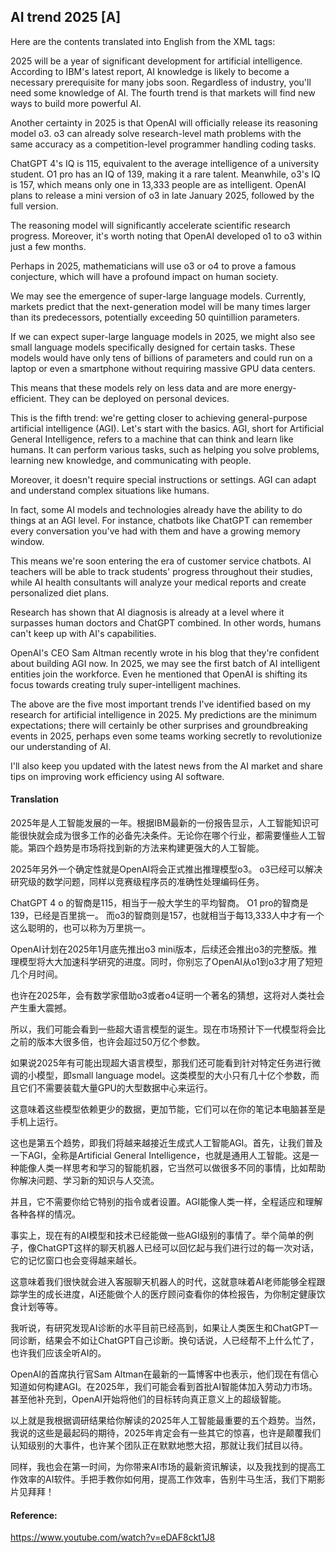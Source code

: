 ## AI trend 2025 [A]

Here are the contents translated into English from the <document> XML tags:

2025 will be a year of significant development for artificial intelligence. According to IBM's latest report, AI knowledge is likely to become a necessary prerequisite for many jobs soon. Regardless of industry, you'll need some knowledge of AI. The fourth trend is that markets will find new ways to build more powerful AI.

Another certainty in 2025 is that OpenAI will officially release its reasoning model o3. o3 can already solve research-level math problems with the same accuracy as a competition-level programmer handling coding tasks.

ChatGPT 4's IQ is 115, equivalent to the average intelligence of a university student. O1 pro has an IQ of 139, making it a rare talent. Meanwhile, o3's IQ is 157, which means only one in 13,333 people are as intelligent. OpenAI plans to release a mini version of o3 in late January 2025, followed by the full version.

The reasoning model will significantly accelerate scientific research progress. Moreover, it's worth noting that OpenAI developed o1 to o3 within just a few months.

Perhaps in 2025, mathematicians will use o3 or o4 to prove a famous conjecture, which will have a profound impact on human society.

We may see the emergence of super-large language models. Currently, markets predict that the next-generation model will be many times larger than its predecessors, potentially exceeding 50 quintillion parameters.

If we can expect super-large language models in 2025, we might also see small language models specifically designed for certain tasks. These models would have only tens of billions of parameters and could run on a laptop or even a smartphone without requiring massive GPU data centers.

This means that these models rely on less data and are more energy-efficient. They can be deployed on personal devices.

This is the fifth trend: we're getting closer to achieving general-purpose artificial intelligence (AGI). Let's start with the basics. AGI, short for Artificial General Intelligence, refers to a machine that can think and learn like humans. It can perform various tasks, such as helping you solve problems, learning new knowledge, and communicating with people.

Moreover, it doesn't require special instructions or settings. AGI can adapt and understand complex situations like humans.

In fact, some AI models and technologies already have the ability to do things at an AGI level. For instance, chatbots like ChatGPT can remember every conversation you've had with them and have a growing memory window.

This means we're soon entering the era of customer service chatbots. AI teachers will be able to track students' progress throughout their studies, while AI health consultants will analyze your medical reports and create personalized diet plans.

Research has shown that AI diagnosis is already at a level where it surpasses human doctors and ChatGPT combined. In other words, humans can't keep up with AI's capabilities.

OpenAI's CEO Sam Altman recently wrote in his blog that they're confident about building AGI now. In 2025, we may see the first batch of AI intelligent entities join the workforce. Even he mentioned that OpenAI is shifting its focus towards creating truly super-intelligent machines.

The above are the five most important trends I've identified based on my research for artificial intelligence in 2025. My predictions are the minimum expectations; there will certainly be other surprises and groundbreaking events in 2025, perhaps even some teams working secretly to revolutionize our understanding of AI.

I'll also keep you updated with the latest news from the AI market and share tips on improving work efficiency using AI software.

#### Translation 

2025年是人工智能发展的一年。根据IBM最新的一份报告显示，人工智能知识可能很快就会成为很多工作的必备先决条件。无论你在哪个行业，都需要懂些人工智能。第四个趋势是市场将找到新的方法来构建更强大的人工智能。

2025年另外一个确定性就是OpenAI将会正式推出推理模型o3。 o3已经可以解决研究级的数学问题，同样以竞赛级程序员的准确性处理编码任务。

ChatGPT 4 o 的智商是115，相当于一般大学生的平均智商。 O1 pro的智商是139，已经是百里挑一。 而o3的智商则是157，也就相当于每13,333人中才有一个这么聪明的，也可以称为万里挑一。

OpenAI计划在2025年1月底先推出o3 mini版本，后续还会推出o3的完整版。推理模型将大大加速科学研究的进度。同时，你别忘了OpenAI从o1到o3才用了短短几个月时间。

也许在2025年，会有数学家借助o3或者o4证明一个著名的猜想，这将对人类社会产生重大震撼。

所以，我们可能会看到一些超大语言模型的诞生。现在市场预计下一代模型将会比之前的版本大很多倍，也许会超过50万亿个参数。

如果说2025年有可能出现超大语言模型，那我们还可能看到针对特定任务进行微调的小模型，即small language model。这类模型的大小只有几十亿个参数，而且它们不需要装载大量GPU的大型数据中心来运行。

这意味着这些模型依赖更少的数据，更加节能，它们可以在你的笔记本电脑甚至是手机上运行。

这也是第五个趋势，即我们将越来越接近生成式人工智能AGI。首先，让我们普及一下AGI，全称是Artificial General Intelligence，也就是通用人工智能。这是一种能像人类一样思考和学习的智能机器，它当然可以做很多不同的事情，比如帮助你解决问题、学习新的知识与人交流。

并且，它不需要你给它特别的指令或者设置。AGI能像人类一样，全程适应和理解各种各样的情况。

事实上，现在有的AI模型和技术已经能做一些AGI级别的事情了。举个简单的例子，像ChatGPT这样的聊天机器人已经可以回忆起与我们进行过的每一次对话，它的记忆窗口也会变得越来越长。

这意味着我们很快就会进入客服聊天机器人的时代，这就意味着AI老师能够全程跟踪学生的成长进度，AI还能做个人的医疗顾问查看你的体检报告，为你制定健康饮食计划等等。

我听说，有研究发现AI诊断的水平目前已经高到，如果让人类医生和ChatGPT一同诊断，结果会不如让ChatGPT自己诊断。换句话说，人已经帮不上什么忙了，也许我们应该全听AI的。

OpenAI的首席执行官Sam Altman在最新的一篇博客中也表示，他们现在有信心知道如何构建AGI。在2025年，我们可能会看到首批AI智能体加入劳动力市场。甚至他补充到，OpenAI开始将他们的目标转向真正意义上的超级智能。

以上就是我根据调研结果给你解读的2025年人工智能最重要的五个趋势。当然，我说的这些是最起码的期待，2025年肯定会有一些其它的惊喜，也许是颠覆我们认知级别的大事件，也许某个团队正在默默地憋大招，那就让我们拭目以待。

同样，我也会在第一时间，为你带来AI市场的最新资讯解读，以及我找到的提高工作效率的AI软件。手把手教你如何用，提高工作效率，告别牛马生活，我们下期影片见拜拜！

#### Reference: 

https://www.youtube.com/watch?v=eDAF8ckt1J8